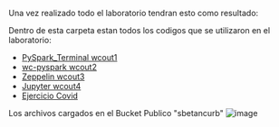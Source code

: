 Una vez realizado todo el laboratorio tendran esto como resultado:

Dentro de esta carpeta estan todos los codigos que se utilizaron en el laboratorio:
* [PySpark_Terminal wcout1](lab3-3-pyspark/PySpark_Terminal_wcout1.py)
* [wc-pyspark wcout2](lab3-3-pyspark/wc-pyspark_wcout2.py)
* [Zeppelin wcout3](lab3-3-pyspark/Zeppelin_wcout3.ipynb)
* [Jupyter wcout4](lab3-3-pyspark/Jupyter_wcout4.ipynb)
* [Ejercicio Covid](lab3-3-pyspark/Ejercicio_Covid.ipynb)

Los archivos cargados en el Bucket Publico "sbetancurb"
![image](https://github.com/user-attachments/assets/09faf067-9dfc-409a-9209-59bd0cf73870)
